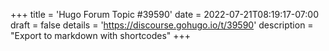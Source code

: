 +++
title = 'Hugo Forum Topic #39590'
date = 2022-07-21T08:19:17-07:00
draft = false
details = 'https://discourse.gohugo.io/t/39590'
description = "Export to markdown with shortcodes"
+++
